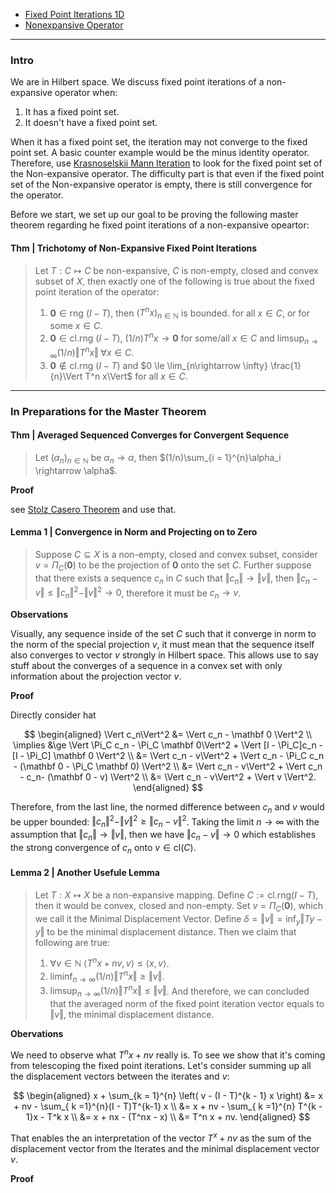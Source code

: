 - [Fixed Point Iterations 1D](Fixed%20Point%20Iterations%201D.md)
- [Nonexpansive Operator](Lipschitz%20Operator%20in%20Hilbert%20Space.md)

---
### **Intro**

We are in Hilbert space. 
We discuss fixed point iterations of a non-expansive operator when: 
1. It has a fixed point set. 
2. It doesn't have a fixed point set. 

When it has a fixed point set, the iteration may not converge to the fixed point set. 
A basic counter example would be the minus identity operator. 
Therefore, use [Krasnoselskii Mann Iteration](Krasnoselskii%20Mann%20Iteration.md) to look for the fixed point set of the Non-expansive operator. 
The difficulty part is that even if the fixed point set of the Non-expansive operator is empty, there is still convergence for the operator. 

Before we start, we set up our goal to be proving the following master theorem regarding he fixed point iterations of a non-expansive opeartor: 

#### **Thm | Trichotomy of Non-Expansive Fixed Point Iterations**
> Let $T : C \mapsto C$ be non-expansive, $C$ is non-empty, closed and convex subset of $X$, then exactly one of the following is true about the fixed point iteration of the operator: 
> 1. $\mathbf 0 \in \text{rng }(I - T)$, then $(T^nx)_{n \in \mathbb N}$ is bounded. 
for all $x \in C$, or for some $x \in C$. 
> 2. $\mathbf 0 \in \text{cl.}\text{rng }(I - T)$, $(1/n) T^nx \rightarrow \mathbf 0$ for some/all $x \in C$ and $\limsup_{n\rightarrow \infty} (1/n)\Vert T^nx\Vert \; \forall x \in C$. 
> 3. $\mathbf 0 \not \in \text{cl.rng }(I - T)$ and $0 \le \lim_{n\rightarrow \infty} \frac{1}{n}\Vert T^n x\Vert$ for all $x\in C$. 


---
### **In Preparations for the Master Theorem**


#### **Thm | Averaged Sequenced Converges for Convergent Sequence**
> Let $(\alpha_n)_{n \in \mathbb N}$ be $\alpha_n \rightarrow \alpha$, then $(1/n)\sum_{i = 1}^{n}\alpha_i \rightarrow \alpha$. 

**Proof**

see [Stolz Casero Theorem](Stolz%20Casero%20Theorem.md) and use that. 


#### **Lemma 1 | Convergence in Norm and Projecting on to Zero**
> Suppose $C \subseteq X$ is a non-empty, closed and convex subset, consider $v  = \Pi_C(\mathbf 0)$ to be the projection of $\mathbf 0$ onto the set $C$. 
> Further suppose that there exists a sequence $c_n$ in $C$ such that $\Vert c_n\Vert\rightarrow \Vert v\Vert$, then
> $\Vert c_n - v\Vert \le \Vert c_n\Vert^2 - \Vert v\Vert^2 \rightarrow 0$, therefore it must be $c_n \rightarrow v$. 

**Observations**

Visually, any sequence inside of the set $C$ such that it converge in norm to the norm of the special projection $v$, it must mean that the sequence itself also converges to vector $v$ strongly in Hilbert space. 
This allows use to say stuff about the converges of a sequence in a convex set with only information about the projection vector $v$. 

**Proof**

Directly consider hat 

$$
\begin{aligned}
    \Vert c_n\Vert^2 &= \Vert c_n - \mathbf 0 \Vert^2
    \\
    \implies &\ge 
    \Vert \Pi_C c_n - \Pi_C \mathbf 0\Vert^2 + 
    \Vert 
        [I - \Pi_C]c_n - [I - \Pi_C] \mathbf 0
    \Vert^2
    \\
    &=
    \Vert c_n - v\Vert^2 + 
    \Vert 
        c_n - \Pi_C c_n - (\mathbf 0 - \Pi_C \mathbf 0)
    \Vert^2
    \\
    &= 
    \Vert c_n - v\Vert^2 + 
    \Vert 
        c_n - c_n- (\mathbf 0 - v)
    \Vert^2
    \\
    &= 
    \Vert c_n - v\Vert^2 + 
    \Vert 
        v
    \Vert^2. 
\end{aligned}
$$


Therefore, from the last line, the normed difference between $c_n$ and $v$ would be upper bounded: $\Vert c_n\Vert^2 - \Vert v\Vert^2 \ge \Vert c_n - v\Vert^2$. 
Taking the limit $n\rightarrow \infty$ with the assumption that $\Vert c_n\Vert\rightarrow \Vert v\Vert$, then we have $\Vert c_n - v\Vert \rightarrow 0$ which establishes the strong convergence of $c_n$ onto $v \in \text{cl}(C)$. 



#### **Lemma 2 | Another Usefule Lemma**
> Let $T: X \mapsto X$ be a non-expansive mapping. 
> Define $C:= \text{cl.rng}(I - T)$, then it would be convex, closed and non-empty. 
> Set $v = \Pi_C(\mathbf 0)$, which we call it the Minimal Displacement Vector. 
> Define $\delta = \Vert v\Vert = \inf_y \Vert Ty - y\Vert$ to be the minimal displacement distance. 
> Then we claim that following are true: 
> 1. $\forall v \in \mathbb N \; \langle T^nx + nv,v \rangle \le \langle x, v\rangle$. 
> 2. $\liminf_{n\rightarrow \infty} (1/n)\Vert T^nx\Vert \ge \Vert v\Vert$. 
> 3. $\limsup_{n\rightarrow \infty} (1/n)\Vert T^nx\Vert \le \Vert v\Vert$. 
> And therefore, we can concluded that the averaged norm of the fixed point iteration vector equals to $\Vert v\Vert$, the minimal displacement distance. 

**Obervations**

We need to observe what $T^nx + nv$ really is. 
To see we show that it's coming from telescoping the fixed point iterations. 
Let's consider summing up all the displacement vectors between the iterates and $v$: 

$$
\begin{aligned}
    x + \sum_{k = 1}^{n} \left(
        v - (I - T)^{k - 1} x
    \right) 
    &= 
    x + nv - \sum_{ k =1}^{n}(I - T)T^{k-1} x
    \\
    &= 
    x + nv - \sum_{ k =1}^{n} T^{k - 1}x - T^k x
    \\
    &= 
    x + nx - (T^nx - x) 
    \\
    &= T^n x + nv. 
\end{aligned}
$$

That enables the an interpretation of the vector $T^x + nv$ as the sum of the displacement vector from the Iterates and the minimal displacement vector $v$. 

**Proof**
